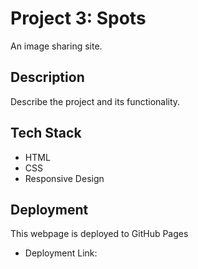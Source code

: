 # Project 3: Spots

An image sharing site.

## Description

Describe the project and its functionality.

## Tech Stack

- HTML
- CSS
- Responsive Design

## Deployment

This webpage is deployed to GitHub Pages

- Deployment Link:
